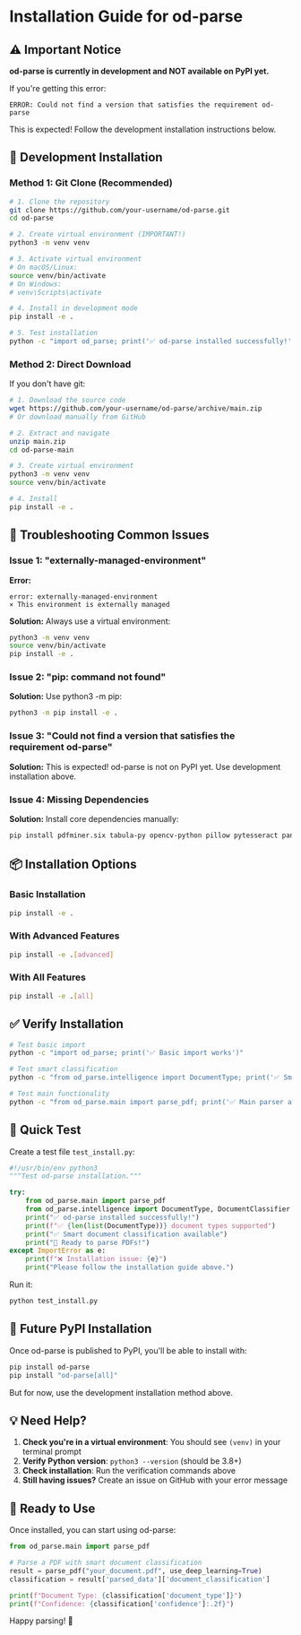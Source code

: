 # Installation Guide for od-parse

## ⚠️ Important Notice

**od-parse is currently in development and NOT available on PyPI yet.**

If you're getting this error:
```
ERROR: Could not find a version that satisfies the requirement od-parse
```

This is expected! Follow the development installation instructions below.

## 🚀 Development Installation

### Method 1: Git Clone (Recommended)

```bash
# 1. Clone the repository
git clone https://github.com/your-username/od-parse.git
cd od-parse

# 2. Create virtual environment (IMPORTANT!)
python3 -m venv venv

# 3. Activate virtual environment
# On macOS/Linux:
source venv/bin/activate
# On Windows:
# venv\Scripts\activate

# 4. Install in development mode
pip install -e .

# 5. Test installation
python -c "import od_parse; print('✅ od-parse installed successfully!')"
```

### Method 2: Direct Download

If you don't have git:

```bash
# 1. Download the source code
wget https://github.com/your-username/od-parse/archive/main.zip
# Or download manually from GitHub

# 2. Extract and navigate
unzip main.zip
cd od-parse-main

# 3. Create virtual environment
python3 -m venv venv
source venv/bin/activate

# 4. Install
pip install -e .
```

## 🔧 Troubleshooting Common Issues

### Issue 1: "externally-managed-environment"

**Error:**
```
error: externally-managed-environment
× This environment is externally managed
```

**Solution:** Always use a virtual environment:
```bash
python3 -m venv venv
source venv/bin/activate
pip install -e .
```

### Issue 2: "pip: command not found"

**Solution:** Use python3 -m pip:
```bash
python3 -m pip install -e .
```

### Issue 3: "Could not find a version that satisfies the requirement od-parse"

**Solution:** This is expected! od-parse is not on PyPI yet. Use development installation above.

### Issue 4: Missing Dependencies

**Solution:** Install core dependencies manually:
```bash
pip install pdfminer.six tabula-py opencv-python pillow pytesseract pandas numpy
```

## 📦 Installation Options

### Basic Installation
```bash
pip install -e .
```

### With Advanced Features
```bash
pip install -e .[advanced]
```

### With All Features
```bash
pip install -e .[all]
```

## ✅ Verify Installation

```bash
# Test basic import
python -c "import od_parse; print('✅ Basic import works')"

# Test smart classification
python -c "from od_parse.intelligence import DocumentType; print('✅ Smart classification available')"

# Test main functionality
python -c "from od_parse.main import parse_pdf; print('✅ Main parser available')"
```

## 🎯 Quick Test

Create a test file `test_install.py`:

```python
#!/usr/bin/env python3
"""Test od-parse installation."""

try:
    from od_parse.main import parse_pdf
    from od_parse.intelligence import DocumentType, DocumentClassifier
    print("✅ od-parse installed successfully!")
    print(f"✅ {len(list(DocumentType))} document types supported")
    print("✅ Smart document classification available")
    print("🎉 Ready to parse PDFs!")
except ImportError as e:
    print(f"❌ Installation issue: {e}")
    print("Please follow the installation guide above.")
```

Run it:
```bash
python test_install.py
```

## 🔮 Future PyPI Installation

Once od-parse is published to PyPI, you'll be able to install with:

```bash
pip install od-parse
pip install "od-parse[all]"
```

But for now, use the development installation method above.

## 💡 Need Help?

1. **Check you're in a virtual environment**: You should see `(venv)` in your terminal prompt
2. **Verify Python version**: `python3 --version` (should be 3.8+)
3. **Check installation**: Run the verification commands above
4. **Still having issues?** Create an issue on GitHub with your error message

## 🚀 Ready to Use

Once installed, you can start using od-parse:

```python
from od_parse.main import parse_pdf

# Parse a PDF with smart document classification
result = parse_pdf("your_document.pdf", use_deep_learning=True)
classification = result['parsed_data']['document_classification']

print(f"Document Type: {classification['document_type']}")
print(f"Confidence: {classification['confidence']:.2f}")
```

Happy parsing! 🎉

